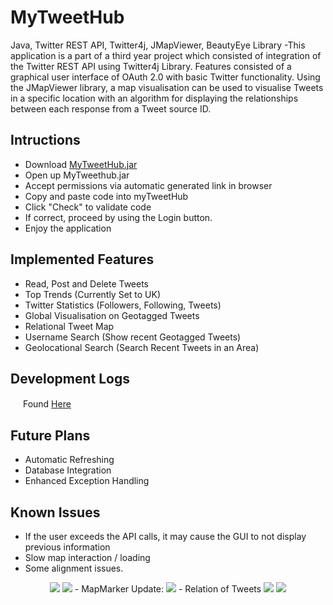 # MyTweetHub
Java, Twitter REST API, Twitter4j, JMapViewer, BeautyEye Library -This application is a part of a third year project which consisted of integration of the Twitter REST API using Twitter4j Library. Features consisted of a graphical user interface of OAuth 2.0 with basic Twitter functionality. Using the JMapViewer library, a map visualisation can be used to visualise Tweets in a specific location with an algorithm for displaying the relationships between each response from a Tweet source ID.

Intructions
-----------------------------------
- Download <a href="https://github.com/DomHeal/MyTweetHub/releases">MyTweetHub.jar</a>
- Open up MyTweethub.jar
- Accept permissions via automatic generated link in browser
- Copy and paste code into myTweetHub
- Click "Check" to validate code
- If correct, proceed by using the Login button.
- Enjoy the application


Implemented Features
------------------------------------
- Read, Post and Delete Tweets
- Top Trends (Currently Set to UK)
- Twitter Statistics (Followers, Following, Tweets)
- Global Visualisation on Geotagged Tweets
- Relational Tweet Map
- Username Search (Show recent Geotagged Tweets)
- Geolocational Search (Search Recent Tweets in an Area)

Development Logs
------------------------------------
<img src="http://www.nirmalhostel.com/images/arrow-27-xxl.png" height="16" width="16"/> Found <a href="https://github.com/DomHeal/MyTweetHub/tree/master/MyTweetHub/devlogs">Here</a>

Future Plans
------------------------------------
- Automatic Refreshing
- Database Integration
- Enhanced Exception Handling

Known Issues
------------------------------------
- If the user exceeds the API calls, it may cause the GUI to not display previous information
- Slow map interaction / loading
- Some alignment issues.

<p align="center">
<img src="http://i.imgur.com/6aRY6N9.png" /img>
<img src="http://i.imgur.com/OCNqu6L.png" /img>
- MapMarker Update:
<img src="http://i.imgur.com/WTLsFp4.png" /img>
- Relation of Tweets
<img src="http://i.imgur.com/nrre2Jw.png" /img>
<img src="http://i.imgur.com/FVtUW1C.png" /img>
</p>
